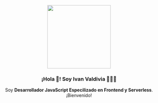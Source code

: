 <p align="center" width="300">
   <img align="center" width="200" src="https://user-images.githubusercontent.com/1561955/106762302-fda9de00-6635-11eb-99be-3ef744e60c0e.png](https://scontent.fmex1-1.fna.fbcdn.net/v/t39.30808-6/303737116_5648693155150669_5292309429840684495_n.jpg" />
   <h3 align="center">¡Hola 👋! Soy Ivan Valdivia 👨🏻‍💻</h3>
</p>

<p align="center">Soy <strong>Desarrollador JavaScript Especilizado en Frontend y Serverless</strong>.<br />¡Bienvenido!</p>
